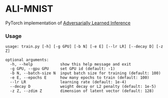 ALI-MNIST
===
PyTorch implementation of [Adversarially Learned Inference](https://arxiv.org/abs/1606.00704)

### Usage
```
usage: train.py [-h] [-g GPU] [-b N] [-e E] [--lr LR] [--decay D] [-z Z]

optional arguments:
  -h, --help            show this help message and exit
  -g GPU, --gpu GPU     set GPU id (default: -1)
  -b N, --batch-size N  input batch size for training (default: 100)
  -e E, --epochs E      how many epochs to train (default: 100)
  --lr LR               learning rate (default: 1e-4)
  --decay D             weight decay or L2 penalty (default: 1e-5)
  -z Z, --zdim Z        dimension of latent vector (default: 128)
```
